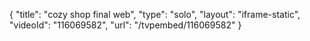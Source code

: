 {
    "title": "cozy shop final web",
    "type": "solo",
    "layout": "iframe-static",
    "videoId": "116069582",
    "url": "\/tvpembed\/116069582"
}